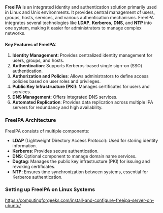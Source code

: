 **FreeIPA** is an integrated identity and authentication solution primarily used in Linux and Unix environments. It provides central management of users, groups, hosts, services, and various authentication mechanisms. FreeIPA integrates several technologies like **LDAP**, **Kerberos**, **DNS**, and **NTP** into one system, making it easier for administrators to manage complex networks.

#### **Key Features of FreeIPA:**

1. **Identity Management**: Provides centralized identity management for users, groups, and hosts.
2. **Authentication**: Supports Kerberos-based single sign-on (SSO) authentication.
3. **Authorization and Policies**: Allows administrators to define access policies based on user roles and privileges.
4. **Public Key Infrastructure (PKI)**: Manages certificates for users and services.
5. **DNS Management**: Offers integrated DNS services.
6. **Automated Replication**: Provides data replication across multiple IPA servers for redundancy and high availability.

### **FreeIPA Architecture**

FreeIPA consists of multiple components:

- **LDAP** (Lightweight Directory Access Protocol): Used for storing identity information.
- **Kerberos**: Provides secure authentication.
- **DNS**: Optional component to manage domain name services.
- **Dogtag**: Manages the public key infrastructure (PKI) for issuing and revoking certificates.
- **NTP**: Ensures time synchronization between systems, essential for Kerberos authentication.


### **Setting up FreeIPA on Linux Systems**

https://computingforgeeks.com/install-and-configure-freeipa-server-on-ubuntu/

	